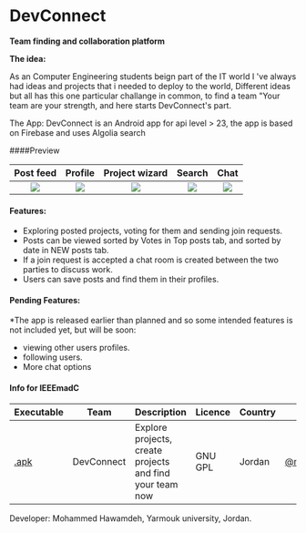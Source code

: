 # DevConnect
 
**Team finding and collaboration platform**

**The idea:**

As an Computer Engineering students beign part of the IT world I 've always had ideas and projects that i needed to deploy to the world, Different ideas but all has this one particular challange in common, to find a team "Your team are your strength, and here starts DevConnect's part.

The App: DevConnect is an Android app for api level > 23, the app is based on Firebase and uses Algolia search

####Preview

 Post feed             |  Profile             |  Project wizard             |  Search             |  Chat
:-------------------------:|:-------------------------:|:-------------------------:|:-------------------------:|:-------------------------:
![](https://raw.githubusercontent.com/moehawamdeh/DevConnect/master/screenshots/feed.png)  |  ![](https://github.com/moehawamdeh/DevConnect/blob/master/screenshots/profile.png)  |  ![](https://github.com/moehawamdeh/DevConnect/blob/master/screenshots/create-3.png)  |  ![](https://github.com/moehawamdeh/DevConnect/blob/master/screenshots/search.png)  |  ![](https://github.com/moehawamdeh/DevConnect/blob/master/screenshots/chat.png)
 
 
#### Features:

- Exploring posted projects, voting for them and sending join requests.
- Posts can be viewed sorted by Votes in Top posts tab, and sorted by date in NEW posts tab.
- If a join request is accepted a chat room is created between the two parties to discuss work.
- Users can save posts and find them in their profiles.

#### Pending Features:

*The app is released earlier than planned and so some intended features is not included yet, but will be soon:
- viewing other users profiles.
- following users.
- More chat options

#### Info for IEEEmadC

| Executable  | Team | Description	|Licence	|Country	|Author|
| ------------- | ------------- | ------------------------------------- | ------------- | ------------- | ------------- |
|[.apk](https://github.com/moehawamdeh/DevConnect/raw/master/release/app-release.apk)|DevConnect|Explore projects, create projects and find your team now|GNU GPL|Jordan|[@moehawamdeh](https://github.com/moehawamdeh)|

Developer: Mohammed Hawamdeh, Yarmouk university, Jordan.
